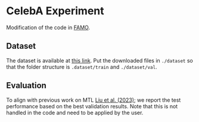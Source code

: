 # CelebA Experiment

Modification of the code in [FAMO](https://github.com/Cranial-XIX/FAMO).

## Dataset

The dataset is available at [this link](https://drive.google.com/drive/folders/0B7EVK8r0v71pWEZsZE9oNnFzTm8?resourcekey=0-5BR16BdXnb8hVj6CNHKzLg). Put the downloaded files in `./dataset` so that the folder structure is `.dataset/train` and `./dataset/val`.   

## Evaluation

To align with previous work on MTL [Liu et al. (2023)](https://arxiv.org/pdf/2306.03792); we report the test performance based on the best validation results. Note that this is not handled in the code and need to be applied by the user. 
